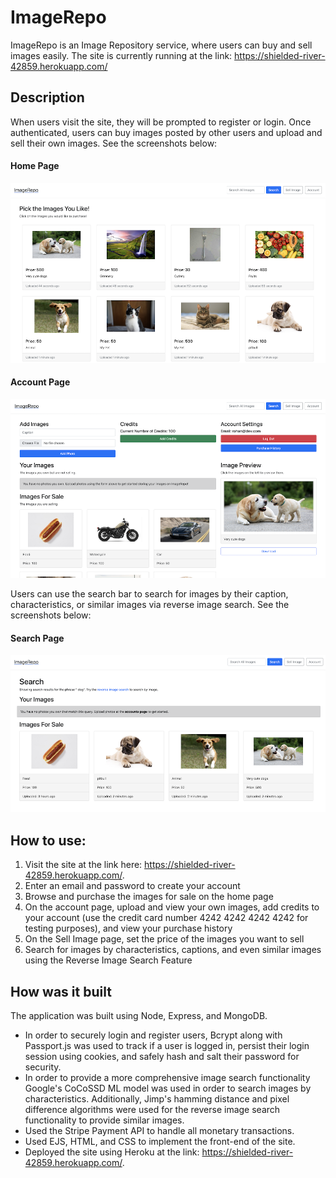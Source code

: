 # ImageRepo
ImageRepo is an Image Repository service, where users can buy and sell images easily. The site is currently running at the link: https://shielded-river-42859.herokuapp.com/

## Description
When users visit the site, they will be prompted to register or login. Once authenticated, users can buy images posted by other users and upload and sell their own images. See the screenshots below:

#### Home Page
![](https://github.com/rohanrav/ImageRepo/blob/master/images/home.png)

#### Account Page
![](https://github.com/rohanrav/ImageRepo/blob/master/images/account.png)

Users can use the search bar to search for images by their caption, characteristics, or similar images via reverse image search. See the screenshots below:

#### Search Page
![](https://github.com/rohanrav/ImageRepo/blob/master/images/search.png)

## How to use:
1. Visit the site at the link here: https://shielded-river-42859.herokuapp.com/. 
2. Enter an email and password to create your account
3. Browse and purchase the images for sale on the home page
4. On the account page, upload and view your own images, add credits to your account (use the credit card number 4242 4242 4242 4242 for testing purposes), and view your purchase history
5. On the Sell Image page, set the price of the images you want to sell
6. Search for images by characteristics, captions, and even similar images using the Reverse Image Search Feature

## How was it built
The application was built using Node, Express, and MongoDB. 
- In order to securely login and register users, Bcrypt along with Passport.js was used to track if a user is logged in, persist their login session using cookies, and safely hash and salt their password for security.
- In order to provide a more comprehensive image search functionality Google's CoCoSSD ML model was used in order to search images by characteristics. Additionally, Jimp's hamming distance and pixel difference algorithms were used for the reverse image search functionality to provide similar images.
- Used the Stripe Payment API to handle all monetary transactions.
- Used EJS, HTML, and CSS to implement the front-end of the site.
- Deployed the site using Heroku at the link: https://shielded-river-42859.herokuapp.com/. 
